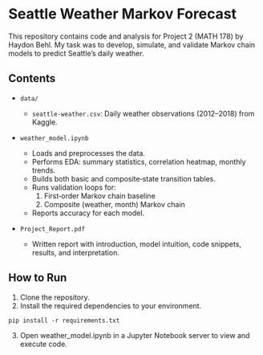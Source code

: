 # Seattle Weather Markov Forecast

This repository contains code and analysis for Project 2 (MATH 178) by Haydon Behl. My task was to develop, simulate, and validate Markov chain models to predict Seattle’s daily weather.

## Contents

- `data/`  
  - `seattle-weather.csv`: Daily weather observations (2012–2018) from Kaggle.

- `weather_model.ipynb`  
  - Loads and preprocesses the data.  
  - Performs EDA: summary statistics, correlation heatmap, monthly trends.  
  - Builds both basic and composite‑state transition tables.
  - Runs validation loops for:  
    1. First‑order Markov chain baseline  
    2. Composite (weather, month) Markov chain  
  - Reports accuracy for each model.

- `Project_Report.pdf`  
  - Written report with introduction, model intuition, code snippets, results, and interpretation.

## How to Run

1. Clone the repository.
2. Install the required dependencies to your environment.

`pip install -r requirements.txt`

3. Open weather_model.ipynb in a Jupyter Notebook server to view and execute code. 
